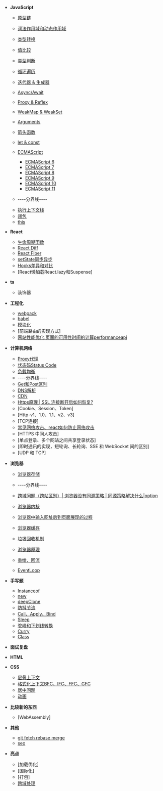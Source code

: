 - **JavaScript**
  - [原型链](base/javascript/prototypeChain.md)
  - [词法作用域和动态作用域](base/javascript/scope.md)
  - [类型转换](base/javascript/typeConversion.md)
  - [值比较](base/javascript/compare.md)
  - [类型判断](base/javascript/typeJudge.md)
  - [循环遍历](base/javascript/loop.md)
  - [迭代器 & 生成器](base/javascript/iterate.md)
  - [Async/Await](base/javascript/async-await.md)
  - [Proxy & Reflex](base/javascript/proxy-reflex.md)
  - [WeakMap & WeakSet](base/javascript/weakset-weakmap.md)
  - [Arguments](base/javascript/arguments.md)
  - [箭头函数](base/javascript/arrowfunc.md)
  - [let & const](base/javascript/let-const.md)
  - [ECMAScript](base/javascript/es.md)
    - [ECMAScript 6](base/javascript/es6.md)
    - [ECMAScript 7](base/javascript/es7.md)
    - [ECMAScript 8](base/javascript/es8.md)
    - [ECMAScript 9](base/javascript/es9.md)
    - [ECMAScript 10](base/javascript/es10.md)
    - [ECMAScript 11](base/javascript/es11.md)

  - ----分界线----
  <!-- - [变量对象](base/javascript/vo.md) -->
  <!-- - [作用域链](base/javascript/scopeChain.md) -->
  <!-- - [执行上下文](base/javascript/ec.md) -->
  - [执行上下文栈](base/javascript/ecStack.md)
  - [闭包](base/javascript/closure.md)
  - [this](base)

- **React**
  - [生命周期函数](base/guide.md)
  - [React Diff](base/guide.md)
  - [React Fiber](base)
  - [setState同步异步](base/)
  - [Hooks差异和对比](base/)
  - [React懒加载React.lazy和Suspense]
- **ts**
  - 装饰器
- **工程化**
  - [webpack](base/project/webpack.md)
  - [babel](base/project/babel.md)
  - [模块化](base/project/module.md)
  - [前端路由的实现方式]
  - [网站性能优化,页面的可用性时间的计算performanceapi](https://mp.weixin.qq.com/s?__biz=MzUxMTcwOTM4Mg==&mid=2247483962&idx=1&sn=f9337ad983c6303811eb43d07d9f23d5&chksm=f96edb93ce195285943211e645cc683989826abdaaa8ab0b073a20761369ed04843c835c50b7#rd)
- **计算机网络**
  - [Proxy代理](base/network/proxy.md)
  - [状态码Status Code](base/network/code.md)
  - [负载均衡](base/network/loadBalance.md)
  - ----分界线----
  - [Get和Post区别](base/network/request.md)
  - [DNS解析](base/network/dns.md)
  - [CDN](base/network/cdn.md)
  - [Https原理 | SSL 连接断开后如何恢复?](base/network/https.md)
  - [Cookie、Session、Token]
  - [Http-v1、1.0、1.1、v2、v3]
  - [TCP连接]
  - [常见网络攻击、react如何防止网络攻击](base/network/attacks.md)
  - [HTTPS 中间人攻击]
  - [单点登录、多个网站之间共享登录状态]
  - [即时通讯的实现，短轮询、长轮询、SSE 和 WebSocket 间的区别]
  - [UDP 和 TCP]
- **浏览器**
  - [浏览器存储](base/browser/storage.md)
  - ----分界线----

  - [跨域问题（跨站区别）| 浏览器没有同源策略 | 同源策略解决什么|option](base/test.md)
  - [浏览器内核]()
  - [浏览器中输入网址后到页面展现的过程](base/)
  - [浏览器缓存](base/test.md)
  - [垃圾回收机制]()
  - [浏览器原理]()
  - [重绘、回流]()
  - [EventLoop]()
- **手写题**
  - [Instanceof](base/codeWriting/instanceof.md)
  - [new](base/codeWriting/new.md)
  - [deepClone](base/codeWriting/deepClone.md)
  - [防抖节流](base/codeWriting/debounce-throttle.md)
  - [Call、Apply、Bind](base/codeWriting/call-apply-bind.md)
  - [Sleep](base/codeWriting/sleep.md)
  - [驼峰和下划线转换](base/codeWriting/hump.md)
  - [Curry](base/codeWriting/curry.md)
  - [Class](base/codeWriting/class.md)
- **面试复盘**
- **HTML**
- **CSS**
  - [层叠上下文](base)
  - [格式化上下文BFC、IFC、FFC、GFC](base/guide.md)
  - [居中问题](base/guide.md)
  - [动画](base/guide.md)
- **比较新的东西**
  - [WebAssembly]
- **其他**
  - [git fetch rebase merge]()
  - [seo]()
- **亮点**
  - [加载优化]
  - [国际化]
  - [打包]
  - [跨域处理](https://juejin.cn/post/6844904098148384776)


